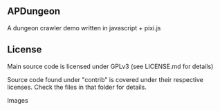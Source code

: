 APDungeon
---------

A dungeon crawler demo written in javascript + pixi.js

License
-------

Main source code is licensed under GPLv3 (see LICENSE.md for details)

Source code found under "contrib" is covered under their respective licenses. 
Check the files in that folder for details.

Images